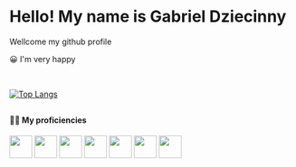 # Hello! My name is Gabriel Dziecinny

Wellcome my github profile 
<p>😀 I'm very happy</p>
<br>
<div href='https://github.com/GabrielDz27' style="flex-direction: row-reverse">

  [![Top Langs](https://github-readme-stats.vercel.app/api/top-langs/?username=GabrielDz27\&layout=donut-vertical)](https://github.com/GabrielDz27/github-readme-stats)

</div>

##


#### 🧑‍💼 My proficiencies
<div style="display: inline_block">
  <img  width=40 src="https://cdn.jsdelivr.net/gh/devicons/devicon@latest/icons/vscode/vscode-original.svg" />
  <img width=40 src="https://cdn.jsdelivr.net/gh/devicons/devicon@latest/icons/angularjs/angularjs-original.svg" />     
  <img width=40 src="https://cdn.jsdelivr.net/gh/devicons/devicon@latest/icons/javascript/javascript-plain.svg" />
  <img width=40 src="https://cdn.jsdelivr.net/gh/devicons/devicon@latest/icons/typescript/typescript-plain.svg" />      
  <img width=40 src="https://cdn.jsdelivr.net/gh/devicons/devicon@latest/icons/java/java-plain.svg" />
  <img width=40 src="https://cdn.jsdelivr.net/gh/devicons/devicon@latest/icons/microsoftsqlserver/microsoftsqlserver-line-wordmark.svg" />
  <img width=40 src="https://cdn.jsdelivr.net/gh/devicons/devicon@latest/icons/firebase/firebase-original.svg" />
</div>

